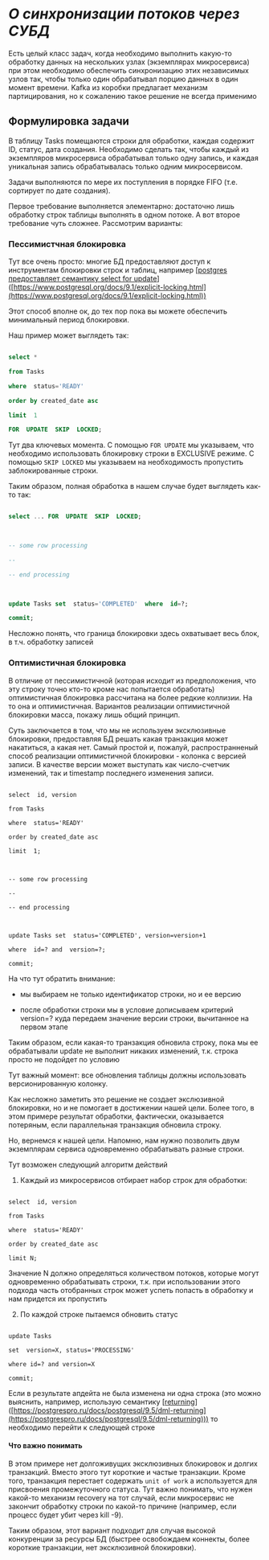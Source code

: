   

# *О синхронизации потоков через СУБД*

Есть целый класс задач, когда необходимо выполнить какую-то обработку данных на нескольких узлах (экземплярах микросервиса) при этом необходимо обеспечить синхронизацию этих независимых узлов так, чтобы только один обрабатывал порцию данных в один момент времени. Kafka из коробки предлагает механизм партицирования, но к сожалению такое решение не всегда применимо

  

## **Формулировка задачи**

  

В таблицу Tasks помещаются строки для обработки, каждая содержит ID, статус, дата создания. Необходимо сделать так, чтобы каждый из экземпляров микросервиса обрабатывал только одну запись, и каждая уникальная запись обрабатывалась только одним микросервисом.

Задачи выполняются по мере их поступления в порядке FIFO (т.е. сортирует по дате создания).

  

Первое требование выполняется элементарно: достаточно лишь  обработку строк таблицы выполнять в одном потоке. А вот второе требование чуть сложнее. Рассмотрим варианты:

  

  

### **Пессимистчная блокировка**

Тут все очень просто: многие БД предоставляют доступ к инструментам блокировки строк и таблиц, например [[postgres предоставляет  семантику select for update](https://www.postgresql.org/docs/9.1/explicit-locking.html)]([https://www.postgresql.org/docs/9.1/explicit-locking.html](https://www.postgresql.org/docs/9.1/explicit-locking.html))

Этот способ вполне ок, до тех пор пока вы можете обеспечить минимальный период блокировки.

Наш пример может выглядеть так:

  

```sql

select *

from Tasks

where  status='READY'

order by created_date asc

limit  1

FOR  UPDATE  SKIP  LOCKED;

```

Тут два ключевых момента. С помощью `FOR UPDATE` мы указываем, что необходимо использовать блокировку строки в EXCLUSIVE режиме. С помощью `SKIP LOCKED` мы указываем на необходимость пропустить заблокированные строки.

  

Таким образом, полная обработка в нашем случае будет выглядеть как-то так:

```sql

select ... FOR  UPDATE  SKIP  LOCKED;

  

-- some row processing

--

-- end processing

  

update Tasks set  status='COMPLETED'  where  id=?;

commit;

```

Несложно понять, что граница блокировки здесь охватывает весь блок, в т.ч. обработку записей

  

### **Оптимистичная блокировка**

В отличие от пессимистичной (которая исходит из предположения, что эту строку точно кто-то кроме нас попытается обработать) оптимистичная блокировка рассчитана на более редкие коллизии. На то она и оптимистичная. Вариантов реализации оптимистичной блокировки масса, покажу лишь общий принцип.

Суть заключается в том, что мы не используем эксклюзивные блокировки, предоставляя БД решать какая транзакция может накатиться, а какая нет. Самый простой и, пожалуй, распространненый способ реализации оптимистичной блокировки - колонка с версией записи. В качестве версии может выступать как число-счетчик изменений, так и timestamp последнего изменения записи.

```

select  id, version

from Tasks

where  status='READY'

order by created_date asc

limit  1;

  

-- some row processing

--

-- end processing

  

update Tasks set  status='COMPLETED', version=version+1

where  id=? and  version=?;

commit;

```

  

На что тут обратить внимание:

- мы выбираем не только идентификатор строки, но и ее версию

- после обработки строки мы в условие дописываем критерий version=? куда передаем значение версии строки, вычитанное на первом этапе

Таким образом, если какая-то транзакция обновила строку, пока мы ее обрабатывали update не выполнит никаких изменений, т.к. строка просто не подойдет по условию

  

Тут важный момент: все обновления таблицы должны использовать версионированную колонку.

Как несложно заметить это решение не создает экслюзивной блокировки, но и не помогает в достижении нашей цели. Более того, в этом примере результат обработки, фактически, оказывается потеряным, если параллельная транзакция обновила строку.

  

Но, вернемся к нашей цели. Напомню, нам нужно позволить двум экземплярам сервиса одновременно обрабатывать разные строки.

Тут возможен следующий алгоритм действий

1. Каждый из микросервисов отбирает набор строк для обработки:

```

select  id, version

from Tasks

where  status='READY'

order by created_date asc

limit N;

```

Значение N должно определяться количеством потоков, которые могут одновременно обрабатывать строки, т.к. при использовании этого подхода часть отобранных строк может успеть попасть в обработку и нам придется их пропустить

2. По каждой строке пытаемся обновить статус

```

update Tasks

set  version=X, status='PROCESSING'

where id=? and version=X

commit;

```

Если в результате апдейта не была изменена ни одна строка (это можно выяснить, например, использую семантику [[returning](https://postgrespro.ru/docs/postgresql/9.5/dml-returning)]([https://postgrespro.ru/docs/postgresql/9.5/dml-returning](https://postgrespro.ru/docs/postgresql/9.5/dml-returning))) то необходимо перейти к следующей строке

  

#### **Что важно понимать**

В этом примере нет долгоживущих эксклюзивных блокировок и долгих транзакций. Вместо этого тут короткие и частые транзакции. Кроме того, транзакция перестает содержать `unit of work` а используется для присвоения промежуточного статуса. Тут важно понимать, что нужен какой-то механизм recovery на тот случай, если микросервис не закончит обработку строки по какой-то причине (например, если процесс будет убит через kill -9).

Таким образом, этот вариант подходит для случая высокой конкуренции за ресурсы БД (быстрее освобождаем коннекты, более короткие транзакции, нет эксклюзивной блокировки).
<!--stackedit_data:
eyJoaXN0b3J5IjpbMTY2MzY1NjIyMSwtMTM2OTAxODM0OV19
-->